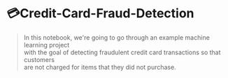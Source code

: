 # 💳Credit-Card-Fraud-Detection

>In this notebook, we're going to go through an example machine learning project <br> 
with the goal of detecting fraudulent credit card transactions so that customers <br>
are not charged for items that they did not purchase. 
